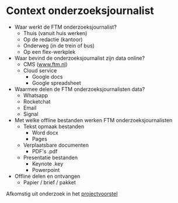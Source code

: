 # Context onderzoeksjournalist

* Waar werkt de FTM onderzoeksjournalist?
  * Thuis (vanuit huis werken)
  * Op de redactie (kantoor)
  * Onderweg (in de trein of bus)
  * Op een flex-werkplek
* Waar bevind de onderzoeksjournalist zijn data online? 
  * CMS (www.ftm.nl)
  * Cloud service
    * Google docs
    * Google spreadsheet
* Waarmee delen de FTM onderzoeksjournalisten data?
  * Whatsapp
  * Rocketchat
  * Email
  * Signal
* Met welke offline bestanden werken FTM onderzoeksjournalisten
  * Tekst opmaak bestanden
    * Word docx
    * Pages 
  * Verplaatsbare documenten
    * PDF's .pdf
  * Presentatie bestanden
    * Keynote .key
    * Powerpoint
* Offline delen en ontvangen
  * Papier / brief / pakket

Afkomstig uit onderzoek in het [projectvoorstel](https://jorik.gitbook.io/project-blauwdruk/bijlage/projectvoorstel)